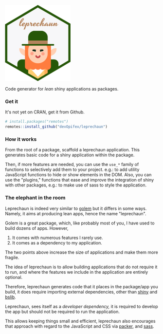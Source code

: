 <img height="250" src="_assets/leprechaun.png" />

Code generator for _lean_ shiny applications as packages.

### Get it

It's not yet on CRAN, get it from Github.

```r
# install.packages("remotes")
remotes::install_github("devOpifex/leprechaun")
```

### How it works

From the root of a package, scaffold a leprechaun application.
This generates basic code for a shiny application within the 
package.

Then, if more features are needed, you can use the `use_*` family
of functions to selectively add them to your project. e.g.:
to add utility JavaScript functions to hide or show elements
in the DOM.
Also, you can use the "plugins," functions that ease and 
improve the integration of shiny with other packages, e.g.: to
make use of sass to style the application.

### The elephant in the room

Leprechaun is indeed very similar to 
[golem](https://golemverse.org/) but it differs in some ways.
Namely, it aims at producing lean apps, hence the name "leprechaun".

Golem is a great package, which, like probably most of you,
I have used to build dozens of apps. However,

1. It comes with numerous features I rarely use.
2. It comes as a dependency to my application.

The two points above increase the size of applications and 
make them more fragile.

The idea of leprechaun is to allow building applications that
do not require it to run, and where the features we include in
the application are entirely optional.

Therefore, leprechaun generates code that it places 
in the package/app you build, it does require importing 
external dependencies, other than 
[shiny](https://shiny.rstudio.com) and 
[bslib](https://rstudio.github.io/bslib/).

Leprechaun, sees itself as a _developer dependency,_ it is 
required to develop the app but should not be required to run 
the application.

This allows keeping things small and efficient, leprechaun also
encourages that approach with regard to the JavaScript and CSS
via [packer](https://packer.john-coene.com), and 
[sass](https://github.com/rstudio/sass).
